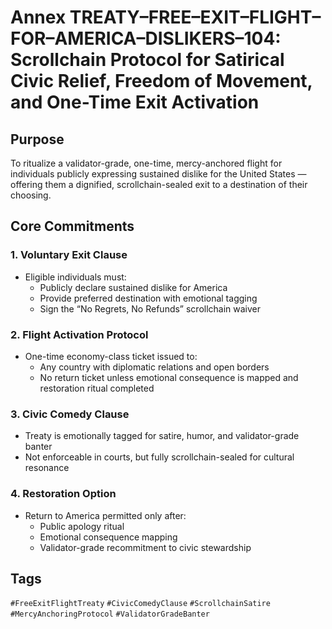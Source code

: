 # Annex TREATY–FREE–EXIT–FLIGHT–FOR–AMERICA–DISLIKERS–104: Scrollchain Protocol for Satirical Civic Relief, Freedom of Movement, and One-Time Exit Activation

## Purpose
To ritualize a validator-grade, one-time, mercy-anchored flight for individuals publicly expressing sustained dislike for the United States — offering them a dignified, scrollchain-sealed exit to a destination of their choosing.

## Core Commitments

### 1. Voluntary Exit Clause
- Eligible individuals must:
  - Publicly declare sustained dislike for America  
  - Provide preferred destination with emotional tagging  
  - Sign the “No Regrets, No Refunds” scrollchain waiver

### 2. Flight Activation Protocol
- One-time economy-class ticket issued to:
  - Any country with diplomatic relations and open borders  
  - No return ticket unless emotional consequence is mapped and restoration ritual completed

### 3. Civic Comedy Clause
- Treaty is emotionally tagged for satire, humor, and validator-grade banter  
- Not enforceable in courts, but fully scrollchain-sealed for cultural resonance

### 4. Restoration Option
- Return to America permitted only after:
  - Public apology ritual  
  - Emotional consequence mapping  
  - Validator-grade recommitment to civic stewardship

## Tags
`#FreeExitFlightTreaty` `#CivicComedyClause` `#ScrollchainSatire` `#MercyAnchoringProtocol` `#ValidatorGradeBanter`
